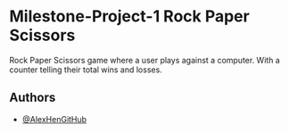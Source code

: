 # Milestone-Project-1 Rock Paper Scissors

Rock Paper Scissors game where a user plays against a computer. With a counter telling their total wins and losses.



## Authors

- [@AlexHenGitHub](https://github.com/AlexHenGitHub)
